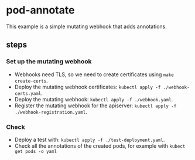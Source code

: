 # pod-annotate

This example is a simple mutating webhook that adds annotations.

## steps

### Set up the mutating webhook

- Webhooks need TLS, so we need to create certificates using `make create-certs`.
- Deploy the mutating webhook certificates: `kubectl apply -f ./webhook-certs.yaml`.
- Deploy the mutating webhook: `kubectl apply -f ./webhook.yaml`.
- Register the mutating webhook for the apiserver: `kubectl apply -f ./webhook-registration.yaml`.

### Check

- Deploy a test with: `kubectl apply -f ./test-deployment.yaml`.
- Check all the annotations of the created pods, for example with `kubect get pods -o yaml`
